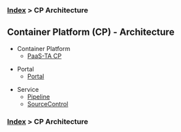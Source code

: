 ### [Index](https://github.com/PaaS-TA/Guide/blob/master/README.md) > CP Architecture

## Container Platform (CP) - Architecture
- Container Platform
  - [PaaS-TA CP](paasta_cp.md)

+ Portal
  + [Portal](paasta_cp_portal.md)

- Service
  - [Pipeline](paasta_cp_pipeline.md)
  - [SourceControl](paasta_cp_source_control.md)
  
### [Index](https://github.com/PaaS-TA/Guide/blob/master/README.md) > CP Architecture